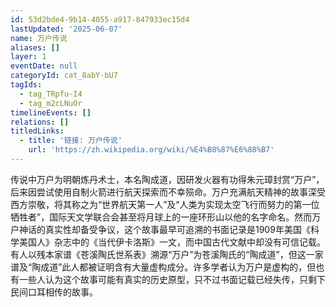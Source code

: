 ```yaml
---
id: 53d2bde4-9b14-4055-a917-847933ec15d4
lastUpdated: '2025-06-07'
name: 万户传说
aliases: []
layer: 1
eventDate: null
categoryId: cat_8abY-bU7
tagIds:
  - tag_TRpfu-I4
  - tag_m2cLNuOr
timelineEvents: []
relations: []
titledLinks:
  - title: '链接: 万户传说'
    url: 'https://zh.wikipedia.org/wiki/%E4%B8%87%E6%88%B7'
---
```

传说中万户为明朝炼丹术士，本名陶成道，因研发火器有功得朱元璋封赏“万户”，后来因尝试使用自制火箭进行航天探索而不幸殒命。万户充满航天精神的故事深受西方崇敬，将其称之为“世界航天第一人”及“人类为实现太空飞行而努力的第一位牺牲者”，国际天文学联合会甚至将月球上的一座环形山以他的名字命名。然而万户神话的真实性却备受争议，这个故事最早可追溯的书面记录是1909年美国《科学美国人》杂志中的《当代伊卡洛斯》一文，而中国古代文献中却没有可信记载。有人以残本家谱《苍溪陶氏世系表》溯源“万户”为苍溪陶氏的“陶成道”，但这一家谱及“陶成道”此人都被证明含有大量虚构成分。许多学者认为万户是虚构的，但也有一些人认为这个故事可能有真实的历史原型，只不过书面记载已经失传，只剩下民间口耳相传的故事。
